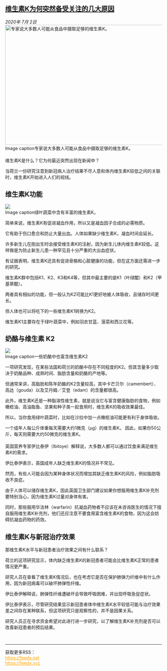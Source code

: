 <!--1593722798000-->
[维生素K为何突然备受关注的几大原因](http://www.bbc.com/zhongwen/simp/science-53254462)
------

<div><i>2020年 7月 2日</i></div><div><div class="story-body__inner" property="articleBody"><div class="media-landscape has-caption full-width lead"><span class="image-and-copyright-container"><img class="js-image-replace" alt="专家说大多数人可能从食品中摄取足够的维生素K。" src="https://images.weserv.nl/?url=ichef.bbci.co.uk/news/640/cpsprodpb/55B2/production/_113183912_whatsubject.jpg" width="688" height="387"></span><figcaption class="media-caption"><span class="off-screen">Image caption</span><span class="media-caption__text">专家说大多数人可能从食品中摄取足够的维生素K。</span></figcaption></div><p class="story-body__introduction">维生素K是什么？它为何最近突然出现在新闻中？</p><div id="bbccom_mpu_3" class="bbccom_slot mpu-ad" aria-hidden="true"><div class="bbccom_advert"></div></div><p>当荷兰一份研究注意到新冠病人治疗结果不尽人意和体内维生素K较低之间的关联时，维生素K开始进入人们的视线。</p><h2 class="story-body__crosshead">维生素K功能</h2><div class="media-landscape has-caption full-width"><span class="image-and-copyright-container"><img src="https://images.weserv.nl/?url=ichef.bbci.co.uk/news/640/cpsprodpb/7CC2/production/_113183913_whatsubject.jpg"><br></span><figcaption class="media-caption"><span class="off-screen">Image caption</span><span class="media-caption__text">绿叶蔬菜中含有丰富的维生素K。</span></figcaption></div><p>简单来说，维生素K有促进凝血作用，所以又是凝血因子合成的必需物质。</p><div id="bbccom_mpu_1_2" class="bbccom_slot mpu-ad" aria-hidden="true"><div class="bbccom_advert"></div></div><p>它有助于伤口愈合和防止大量出血。人体如果缺少维生素K，凝血时间会延长。</p><p>许多新生儿在刚出生时会接受维生素K的注射，因为新生儿体内维生素K较低。这样做是为防止新生儿患一种罕见且十分严重的大出血症状。</p><p>有证据表明，维生素K还具有促进骨骼和心脏健康的功能，但在这方面还需进一步的研究。</p><p>维生素K群中包括K1、K2、K3和K4等，但其中最主要的是K1（叶绿醌）和K2（甲基萘醌）。</p><p>两者具有相似的功能，但一般认为K2可能比K1更好地被人体吸收，且储存时间更长。</p><p>但人体也可以将吃下的一些维生素K1转换为K2。</p><p>维生素K1主要存在于绿叶蔬菜中，例如羽衣甘蓝、菠菜和西兰花等。</p><h2 class="story-body__crosshead">奶酪与维生素 K2</h2><div class="media-landscape has-caption full-width"><span class="image-and-copyright-container"><img src="https://images.weserv.nl/?url=ichef.bbci.co.uk/news/640/cpsprodpb/A3D2/production/_113183914_whatsubject.jpg"><br></span><figcaption class="media-caption"><span class="off-screen">Image caption</span><span class="media-caption__text">一些奶酪中也富含维生素K2</span></figcaption></div><p>一项研究发现，在某些法国和荷兰的奶酪中存在不同程度的K2。但其含量多少取决于奶酪品种、成熟时间、脂肪含量和奶酪的产地等。</p><p>但通常来讲，高脂肪和陈年奶酪的K2含量较高，其中卡芒贝尔（camembert）、高达（gouda）以及艾丹姆／艾登（edam）的含量都很高。</p><p>此外，维生素K还是一种脂溶性维生素，就是说当它与富含健康脂肪的食物，例如橄榄油、高油脂鱼、坚果和种子类一起食用时，维生素K的吸收效果最佳。 </p><p>所以，当你食用绿叶蔬菜时，比如在沙拉中加一点橄榄油可能更有利于身体吸收。</p><p>一个成年人每公斤体重每天需要大约1微克（μg）的维生素K。 因此，如果你50公斤，每天则需要大约50微克的维生素K。</p><p>英国营养专家伊比泰伊（Ibitoye）解释说，大多数人都可以通过饮食来满足维生素K的需求。</p><p>伊比泰伊表示，英国成年人缺乏维生素K的情况并不常见。</p><p>然而，有些人可能会因为某种身体状况而增加其缺乏维生素K的风险，例如脂肪吸收不良症。</p><p>由于人体可以储存维生素K，因此英国卫生部门建议如果你想服用维生素K补充剂要特别当心，因为维生素K过量对身体有害。</p><p>同时，那些服用华法林（warfarin）抗凝血药物者不应该在未咨询医生的情况下擅自服用维生素K补充剂，他们还应注意不要食用富含维生素K的食物，因为这会妨碍抗凝血药物的药效。</p><h2 class="story-body__crosshead">维生素K与新冠治疗效果</h2><p>那维生素K水平与新冠患者治疗效果之间有什么联系？</p><p>荷兰的这项研究显示，体内缺乏维生素K的新冠患者可能会比维生素K正常的患者情况更严重。</p><p>研究人员在查看了维生素K情况后，也在考虑它是否在保护肺弹力纤维中有什么作用，因为新冠病毒可以破坏肺弹性纤维。</p><p>伊比泰伊解释说，肺弹性纤维遭破坏会导致呼吸困难，并出现呼吸急促症状。</p><p>伊比泰伊表示，尽管研究结果显示新冠患者体中维生素K水平较低可能与治疗效果差之间存在某种联系，但这项研究只是观察性的，并不是因果关系。</p><p>研究人员正在寻求资金希望对此进行进一步研究，以了解维生素K补充剂是否可以改善新冠患者的预后结果。</p></div></div><br><hr><div>获取更多RSS：<br><a href="https://feedx.net" style="color:orange" target="_blank">https://feedx.net</a> <br><a href="https://feedx.xyz" style="color:orange" target="_blank">https://feedx.xyz</a><br></div>
